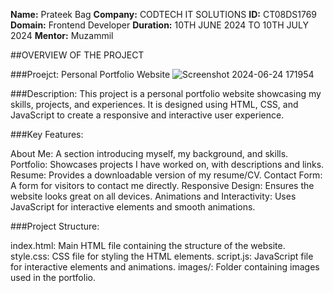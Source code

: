 **Name:** Prateek Bag
**Company:** CODTECH IT SOLUTIONS
**ID:** CT08DS1769
**Domain:** Frontend Developer
**Duration:** 10TH JUNE 2024 TO 10TH JULY 2024 
**Mentor:** Muzammil

##OVERVIEW OF THE PROJECT

###Proejct: Personal Portfolio Website
![Screenshot 2024-06-24 171954](https://github.com/Patty1690/CODTECH-INTERNSHIP-TASK1/assets/159183791/aaa78cc3-e480-49c2-ab78-a30289796549)




###Description: This project is a personal portfolio website showcasing my skills, projects, and experiences. It is designed using HTML, CSS, and JavaScript to create a responsive and interactive user experience.

###Key Features:

About Me: A section introducing myself, my background, and skills.
Portfolio: Showcases projects I have worked on, with descriptions and links.
Resume: Provides a downloadable version of my resume/CV.
Contact Form: A form for visitors to contact me directly.
Responsive Design: Ensures the website looks great on all devices.
Animations and Interactivity: Uses JavaScript for interactive elements and smooth animations.


###Project Structure:

index.html: Main HTML file containing the structure of the website.
style.css: CSS file for styling the HTML elements.
script.js: JavaScript file for interactive elements and animations.
images/: Folder containing images used in the portfolio.


